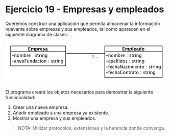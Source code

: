 # Ejercicio 19 - Empresas y empleados

Queremos construir una aplicación que permita almacenar la información relevante sobre empresas y sus empleados, tal como aparecen en el siguiente diagrama de clases:

<img src="empresa_empleado.png" width="500" />

El programa creará los objetos necesarios para demostrar la siguiente funcionalidad:

1. Crear una nueva empresa.
2. Añadir empleado a una empresa ya existente.
3. Mostrar una empresa y sus empleados.

> NOTA: Utilizar protocolos, extensiones y la herencia donde convenga.
